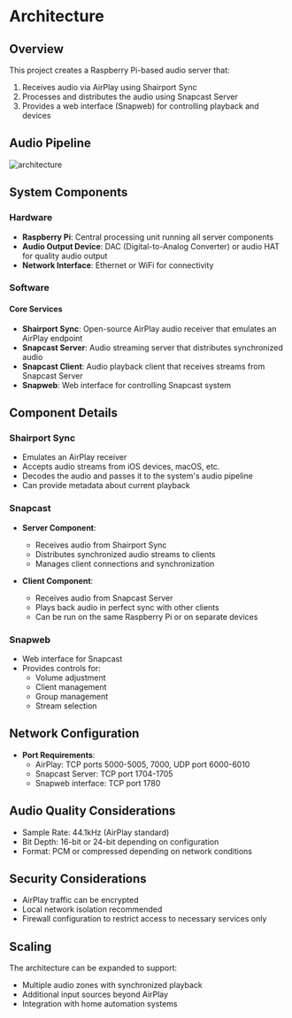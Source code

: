 # Architecture

## Overview

This project creates a Raspberry Pi-based audio server that:
1. Receives audio via AirPlay using Shairport Sync
2. Processes and distributes the audio using Snapcast Server
3. Provides a web interface (Snapweb) for controlling playback and devices

## Audio Pipeline

![architecture](/assets/images/architecture.png)

## System Components

### Hardware
- **Raspberry Pi**: Central processing unit running all server components
- **Audio Output Device**: DAC (Digital-to-Analog Converter) or audio HAT for quality audio output
- **Network Interface**: Ethernet or WiFi for connectivity

### Software

#### Core Services
- **Shairport Sync**: Open-source AirPlay audio receiver that emulates an AirPlay endpoint
- **Snapcast Server**: Audio streaming server that distributes synchronized audio
- **Snapcast Client**: Audio playback client that receives streams from Snapcast Server
- **Snapweb**: Web interface for controlling Snapcast system

## Component Details

### Shairport Sync
- Emulates an AirPlay receiver
- Accepts audio streams from iOS devices, macOS, etc.
- Decodes the audio and passes it to the system's audio pipeline
- Can provide metadata about current playback

### Snapcast
- **Server Component**:
  - Receives audio from Shairport Sync
  - Distributes synchronized audio streams to clients
  - Manages client connections and synchronization
  
- **Client Component**:
  - Receives audio from Snapcast Server
  - Plays back audio in perfect sync with other clients
  - Can be run on the same Raspberry Pi or on separate devices

### Snapweb
- Web interface for Snapcast
- Provides controls for:
  - Volume adjustment
  - Client management
  - Group management
  - Stream selection

## Network Configuration

- **Port Requirements**:
  - AirPlay: TCP ports 5000-5005, 7000, UDP port 6000-6010
  - Snapcast Server: TCP port 1704-1705
  - Snapweb interface: TCP port 1780

## Audio Quality Considerations

- Sample Rate: 44.1kHz (AirPlay standard)
- Bit Depth: 16-bit or 24-bit depending on configuration
- Format: PCM or compressed depending on network conditions

## Security Considerations

- AirPlay traffic can be encrypted
- Local network isolation recommended
- Firewall configuration to restrict access to necessary services only

## Scaling

The architecture can be expanded to support:
- Multiple audio zones with synchronized playback
- Additional input sources beyond AirPlay
- Integration with home automation systems 